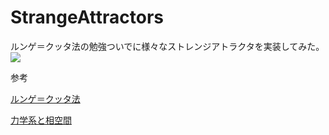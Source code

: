 # StrangeAttractors
ルンゲ＝クッタ法の勉強ついでに様々なストレンジアトラクタを実装してみた。
![](https://raw.githubusercontent.com/cou256/StrangeAttractors/images/image00.gif)

参考

[ルンゲ＝クッタ法](https://ja.wikipedia.org/wiki/%E3%83%AB%E3%83%B3%E3%82%B2%EF%BC%9D%E3%82%AF%E3%83%83%E3%82%BF%E6%B3%95 "ルンゲ＝クッタ法")

[力学系と相空間](http://www.te.noda.tus.ac.jp/~harada/HRLB/chaoscreator/chaos/chaos01.html "	力学系と相空間")